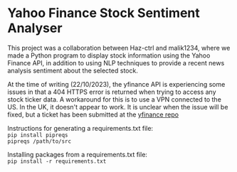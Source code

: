 # Yahoo Finance Stock Sentiment Analyser

This project was a collaboration between Haz-ctrl and malik1234, where we made a Python program to display stock information using the Yahoo Finance API, in addition to using NLP techniques to provide a recent news analysis sentiment about the selected stock.

At the time of writing (22/10/2023), the yfinance API is experiencing some issues in that a 404 HTTPS error is returned when trying to access any stock ticker data. A workaround for this is to use a VPN connected to the US. In the UK, it doesn't appear to work. It is unclear when the issue will be fixed, but a ticket has been submitted at the [yfinance repo](https://github.com/ranaroussi/yfinance/issues/1729)

Instructions for generating a requirements.txt file:\
`pip install pipreqs`\
`pipreqs /path/to/src`

Installing packages from a requirements.txt file:\
`pip install -r requirements.txt`